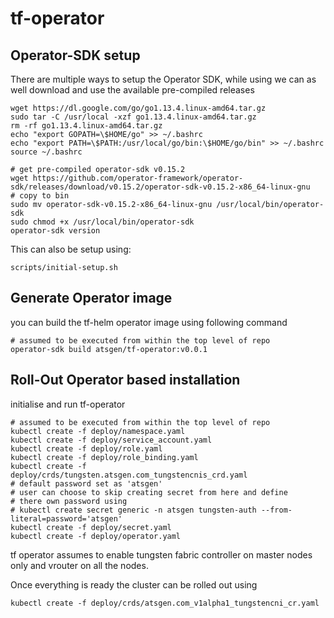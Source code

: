 # tf-operator
## Operator-SDK setup
There are multiple ways to setup the Operator SDK, while using we can as well download and use the available pre-compiled releases
```
wget https://dl.google.com/go/go1.13.4.linux-amd64.tar.gz
sudo tar -C /usr/local -xzf go1.13.4.linux-amd64.tar.gz
rm -rf go1.13.4.linux-amd64.tar.gz
echo "export GOPATH=\$HOME/go" >> ~/.bashrc
echo "export PATH=\$PATH:/usr/local/go/bin:\$HOME/go/bin" >> ~/.bashrc
source ~/.bashrc

# get pre-compiled operator-sdk v0.15.2
wget https://github.com/operator-framework/operator-sdk/releases/download/v0.15.2/operator-sdk-v0.15.2-x86_64-linux-gnu
# copy to bin
sudo mv operator-sdk-v0.15.2-x86_64-linux-gnu /usr/local/bin/operator-sdk
sudo chmod +x /usr/local/bin/operator-sdk
operator-sdk version
```

This can also be setup using:
```
scripts/initial-setup.sh
```

## Generate Operator image
you can build the tf-helm operator image using following command
```
# assumed to be executed from within the top level of repo
operator-sdk build atsgen/tf-operator:v0.0.1
```

## Roll-Out Operator based installation
initialise and run tf-operator
```
# assumed to be executed from within the top level of repo
kubectl create -f deploy/namespace.yaml
kubectl create -f deploy/service_account.yaml
kubectl create -f deploy/role.yaml
kubectl create -f deploy/role_binding.yaml
kubectl create -f deploy/crds/tungsten.atsgen.com_tungstencnis_crd.yaml
# default password set as 'atsgen'
# user can choose to skip creating secret from here and define
# there own password using
# kubectl create secret generic -n atsgen tungsten-auth --from-literal=password='atsgen'
kubectl create -f deploy/secret.yaml
kubectl create -f deploy/operator.yaml
```

tf operator assumes to enable tungsten fabric controller on master nodes only and vrouter on all the nodes.

Once everything is ready the cluster can be rolled out using
```
kubectl create -f deploy/crds/atsgen.com_v1alpha1_tungstencni_cr.yaml
```

